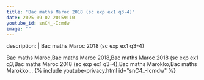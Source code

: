 ```yaml
---
title: "Bac maths Maroc 2018 (sc exp ex1 q3-4)"
date: 2025-09-02 20:59:10 
youtube_id: snC4_-Icmdw
image: ""
---
```

description: |
  Bac maths Maroc 2018 (sc exp ex1 q3-4)
  
  
  
  Bac maths Maroc,Bac maths Maroc 2018,Bac maths Maroc 2018 (sc exp ex1 q3,Bac maths Maroc 2018 (sc exp ex1 q3-4),Bac maths Marokko,Bac maths Marokko...
{% include youtube-privacy.html id="snC4_-Icmdw" %}
